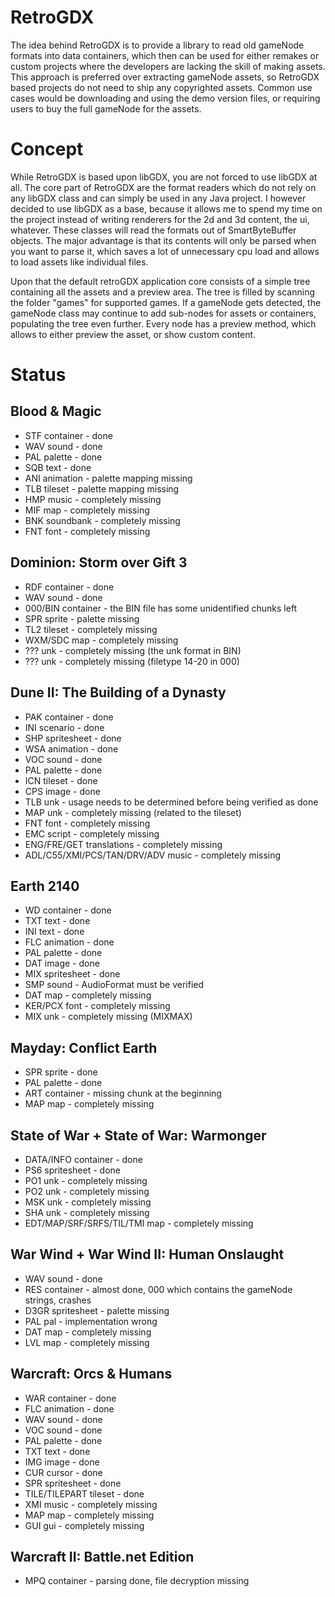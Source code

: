 # RetroGDX

The idea behind RetroGDX is to provide a library to read old gameNode formats into data containers, which then can be used for either remakes or custom projects where the developers are lacking the skill of making assets. This approach is preferred over extracting gameNode assets, so RetroGDX based projects do not need to ship any copyrighted assets. Common use cases would be downloading and using the demo version files, or requiring users to buy the full gameNode for the assets.

# Concept

While RetroGDX is based upon libGDX, you are not forced to use libGDX at all. The core part of RetroGDX are the format readers which do not rely on any libGDX class and can simply be used in any Java project. I however decided to use libGDX as a base, because it allows me to spend my time on the project instead of writing renderers for the 2d and 3d content, the ui, whatever. These classes will read the formats out of SmartByteBuffer objects. The major advantage is that its contents will only be parsed when you want to parse it, which saves a lot of unnecessary cpu load and allows to load assets like individual files.

Upon that the default retroGDX application core consists of a simple tree containing all the assets and a preview area. The tree is filled by scanning the folder "games" for supported games. If a gameNode gets detected, the gameNode class may continue to add sub-nodes for assets or containers, populating the tree even further. Every node has a preview method, which allows to either preview the asset, or show custom content.

# Status

## Blood & Magic
- STF container - done
- WAV sound - done
- PAL palette - done
- SQB text - done
- ANI animation - palette mapping missing
- TLB tileset - palette mapping missing
- HMP music - completely missing
- MIF map - completely missing
- BNK soundbank - completely missing
- FNT font - completely missing

## Dominion: Storm over Gift 3
- RDF container - done
- WAV sound - done
- 000/BIN container - the BIN file has some unidentified chunks left
- SPR sprite - palette missing
- TL2 tileset - completely missing
- WXM/SDC map - completely missing
- ??? unk - completely missing (the unk format in BIN)
- ??? unk - completely missing (filetype 14-20 in 000)

## Dune II: The Building of a Dynasty
- PAK container - done
- INI scenario - done
- SHP spritesheet - done
- WSA animation - done
- VOC sound - done
- PAL palette - done
- ICN tileset - done
- CPS image - done
- TLB unk - usage needs to be determined before being verified as done
- MAP unk - completely missing (related to the tileset)
- FNT font - completely missing
- EMC script - completely missing
- ENG/FRE/GET translations - completely missing
- ADL/C55/XMI/PCS/TAN/DRV/ADV music - completely missing

## Earth 2140
- WD container - done
- TXT text - done
- INI text - done
- FLC animation - done
- PAL palette - done
- DAT image - done
- MIX spritesheet - done
- SMP sound - AudioFormat must be verified
- DAT map - completely missing
- KER/PCX font - completely missing
- MIX unk - completely missing (MIXMAX)

## Mayday: Conflict Earth
- SPR sprite - done
- PAL palette - done
- ART container - missing chunk at the beginning
- MAP map - completely missing

## State of War + State of War: Warmonger
- DATA/INFO container - done
- PS6 spritesheet - done
- PO1 unk - completely missing
- PO2 unk - completely missing
- MSK unk - completely missing
- SHA unk - completely missing
- EDT/MAP/SRF/SRFS/TIL/TMI map - completely missing

## War Wind + War Wind II: Human Onslaught
- WAV sound - done
- RES container - almost done, 000 which contains the gameNode strings, crashes
- D3GR spritesheet - palette missing
- PAL pal - implementation wrong
- DAT map - completely missing
- LVL map - completely missing

## Warcraft: Orcs & Humans
- WAR container - done
- FLC animation - done
- WAV sound - done
- VOC sound - done
- PAL palette - done
- TXT text - done
- IMG image - done
- CUR cursor - done
- SPR spritesheet - done
- TILE/TILEPART tileset - done
- XMI music - completely missing
- MAP map - completely missing
- GUI gui - completely missing

## Warcraft II: Battle.net Edition
- MPQ container - parsing done, file decryption missing
